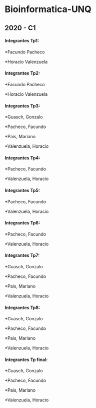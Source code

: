 # Bioinformatica-UNQ


## 2020 - C1 ##


#### Integrantes Tp1: ####

*Facundo Pacheco

*Horacio Valenzuela

#### Integrantes Tp2: ####

*Facundo Pacheco

*Horacio Valenzuela

#### Integrantes Tp3: ####

*Guasch, Gonzalo

*Pacheco, Facundo 

*Pais, Mariano

*Valenzuela, Horacio 

#### Integrantes Tp4: ####

*Pacheco, Facundo 

*Valenzuela, Horacio

#### Integrantes Tp5: ####

*Pacheco, Facundo 

*Valenzuela, Horacio

#### Integrantes Tp6: ####

*Pacheco, Facundo 

*Valenzuela, Horacio

#### Integrantes Tp7: ####

*Guasch, Gonzalo

*Pacheco, Facundo 

*Pais, Mariano

*Valenzuela, Horacio

#### Integrantes Tp8: ####

*Guasch, Gonzalo

*Pacheco, Facundo 

*Pais, Mariano

*Valenzuela, Horacio

#### Integrantes Tp final: ####

*Guasch, Gonzalo

*Pacheco, Facundo 

*Pais, Mariano

*Valenzuela, Horacio